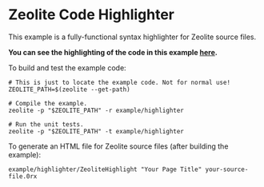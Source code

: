 # Zeolite Code Highlighter

This example is a fully-functional syntax highlighter for Zeolite source files.

**You can see the highlighting of the code in this example
[here](https://ta0kira.github.io/zeolite/example/highlighter/).**

To build and test the example code:

```shell
# This is just to locate the example code. Not for normal use!
ZEOLITE_PATH=$(zeolite --get-path)

# Compile the example.
zeolite -p "$ZEOLITE_PATH" -r example/highlighter

# Run the unit tests.
zeolite -p "$ZEOLITE_PATH" -t example/highlighter
```

To generate an HTML file for Zeolite source files (after building the example):

```shell
example/highlighter/ZeoliteHighlight "Your Page Title" your-source-file.0rx
```
